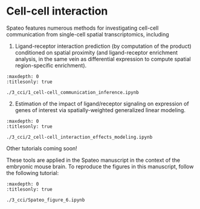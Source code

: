 # Cell-cell interaction

Spateo features numerous methods for investigating cell-cell communication from single-cell spatial transcriptomics, 
including

1) Ligand-receptor interaction prediction (by computation of the product) conditioned on spatial proximity (and 
   ligand-receptor enrichment analysis, in the same vein as differential expression to compute spatial 
   region-specific enrichment).

```{toctree}
:maxdepth: 0
:titlesonly: true

./3_cci/1_cell-cell_communication_inference.ipynb
```

2) Estimation of the impact of ligand/receptor signaling on expression of genes of interest 
   via spatially-weighted generalized linear modeling.

```{toctree}
:maxdepth: 0
:titlesonly: true

./3_cci/2_cell-cell_interaction_effects_modeling.ipynb
```

Other tutorials coming soon!

These tools are applied in the Spateo manuscript in the context of the embryonic mouse brain. To reproduce the
figures in this manuscript, follow the following tutorial:

```{toctree}
:maxdepth: 0
:titlesonly: true

./3_cci/Spateo_figure_6.ipynb
```
